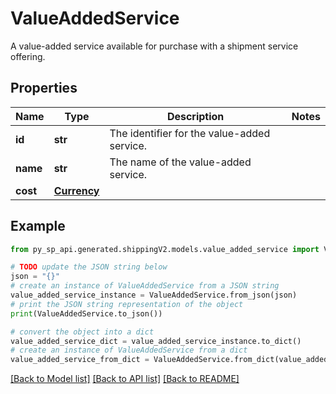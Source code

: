 # ValueAddedService

A value-added service available for purchase with a shipment service offering.

## Properties

Name | Type | Description | Notes
------------ | ------------- | ------------- | -------------
**id** | **str** | The identifier for the value-added service. | 
**name** | **str** | The name of the value-added service. | 
**cost** | [**Currency**](Currency.md) |  | 

## Example

```python
from py_sp_api.generated.shippingV2.models.value_added_service import ValueAddedService

# TODO update the JSON string below
json = "{}"
# create an instance of ValueAddedService from a JSON string
value_added_service_instance = ValueAddedService.from_json(json)
# print the JSON string representation of the object
print(ValueAddedService.to_json())

# convert the object into a dict
value_added_service_dict = value_added_service_instance.to_dict()
# create an instance of ValueAddedService from a dict
value_added_service_from_dict = ValueAddedService.from_dict(value_added_service_dict)
```
[[Back to Model list]](../README.md#documentation-for-models) [[Back to API list]](../README.md#documentation-for-api-endpoints) [[Back to README]](../README.md)


